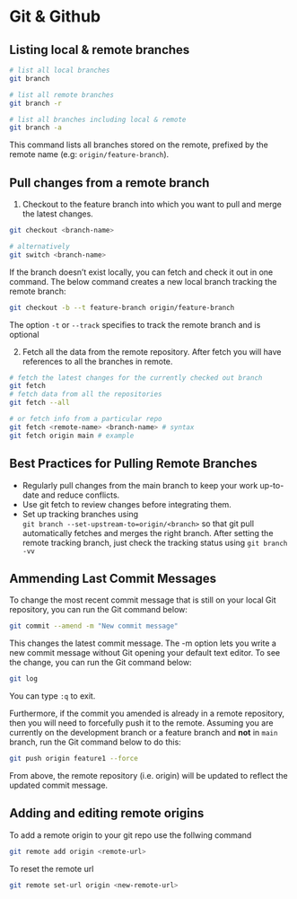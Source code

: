 # **Git & Github**

## **Listing local & remote branches**
```bash
# list all local branches
git branch

# list all remote branches
git branch -r

# list all branches including local & remote
git branch -a
```
This command lists all branches stored on the remote, prefixed by the remote name (e.g: `origin/feature-branch`).

## **Pull changes from a remote branch**

1. Checkout to the feature branch into which you want to pull and merge the latest changes.

```bash
git checkout <branch-name>

# alternatively
git switch <branch-name>
```
If the branch doesn’t exist locally, you can 
fetch and check it out in one command. The below command creates a new local branch tracking the remote branch:
```bash
git checkout -b --t feature-branch origin/feature-branch
```
The option `-t` or `--track` specifies to track the remote branch and is optional

2. Fetch all the data from the remote repository. After fetch you will have references to all the branches in remote.
```bash
# fetch the latest changes for the currently checked out branch
git fetch
# fetch data from all the repositories
git fetch --all

# or fetch info from a particular repo
git fetch <remote-name> <branch-name> # syntax
git fetch origin main # example
```
## **Best Practices for Pulling Remote Branches**
- Regularly pull changes from the main branch to keep your work up-to-date and reduce conflicts.
- Use git fetch to review changes before integrating them.
- Set up tracking branches using <br>
 `git branch --set-upstream-to=origin/<branch>` so that git pull automatically fetches and merges the right branch. After setting the remote tracking branch, just check the tracking status using `git branch -vv`

## **Ammending Last Commit Messages**
To change the most recent commit message that is still on your local Git repository, you can run the Git command below:

```sh
git commit --amend -m "New commit message"
```
This changes the latest commit message. The -m option lets you write a new commit message without Git opening your default text editor. To see the change, you can run the Git command below:
```sh
git log
```
You can type `:q` to exit.

Furthermore, if the commit you amended is already in a remote repository, then you will need to forcefully push it to the remote. Assuming you are currently on the development branch or a feature branch and __not__ in `main` branch, run the Git command below to do this:
```sh
git push origin feature1 --force
```
From above, the remote repository (i.e. origin) will be updated to reflect the updated commit message.

## **Adding and editing remote origins**

To add a remote origin to your git repo use the follwing command
```sh
git remote add origin <remote-url>
```

To reset the remote url
```sh
git remote set-url origin <new-remote-url>
```

